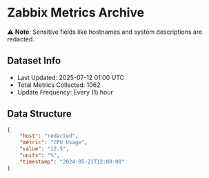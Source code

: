 # Zabbix Metrics Archive

⚠️ **Note**: Sensitive fields like hostnames and system descriptions are redacted.

## Dataset Info
- Last Updated: 2025-07-12 01:00 UTC
- Total Metrics Collected: 1062
- Update Frequency: Every (1) hour

## Data Structure
```json
{
    "host": "redacted",
    "metric": "CPU Usage",
    "value": "12.5",
    "units": "%",
    "timestamp": "2024-05-21T12:00:00"
}
```
